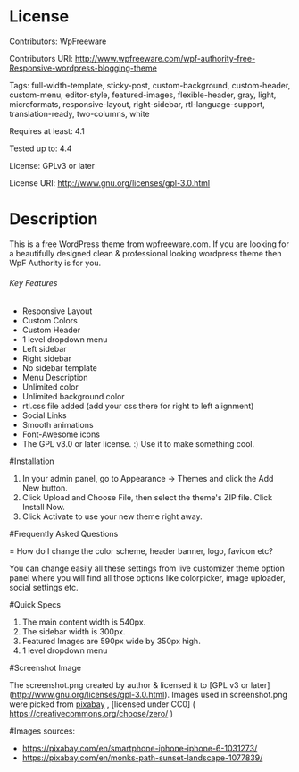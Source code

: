 # License

Contributors: WpFreeware

Contributors URI: http://www.wpfreeware.com/wpf-authority-free-Responsive-wordpress-blogging-theme

Tags: full-width-template, sticky-post, custom-background, custom-header, custom-menu, editor-style, featured-images, flexible-header, gray, light, microformats, responsive-layout, right-sidebar, rtl-language-support, translation-ready, two-columns, white

Requires at least: 4.1

Tested up to: 4.4

License: GPLv3 or later

License URI: http://www.gnu.org/licenses/gpl-3.0.html


# Description

This is a free WordPress theme from wpfreeware.com. If you are looking for a beautifully designed clean & professional looking wordpress theme then WpF Authority is for you.

###### Key Features
* Responsive Layout
* Custom Colors
* Custom Header
* 1 level dropdown menu
* Left sidebar
* Right sidebar
* No sidebar template
* Menu Description
* Unlimited color
* Unlimited background color
* rtl.css file added (add your css there for right to left alignment)
* Social Links
* Smooth animations
* Font-Awesome icons
* The GPL v3.0 or later license. :) Use it to make something cool.

#Installation

1. In your admin panel, go to Appearance -> Themes and click the Add New button.
2. Click Upload and Choose File, then select the theme's ZIP file. Click Install Now.
3. Click Activate to use your new theme right away.

#Frequently Asked Questions

= How do I change the color scheme, header banner, logo, favicon etc?

You can change easily all these settings from live customizer theme option panel where you will find all those options like colorpicker, image uploader, social settings etc.


#Quick Specs

1. The main content width is 540px.
2. The sidebar width is 300px.
3. Featured Images are 590px wide by 350px high.
4. 1 level dropdown menu


#Screenshot Image

The screenshot.png created by author & licensed it to [GPL v3 or later] (http://www.gnu.org/licenses/gpl-3.0.html).
Images used in screenshot.png were picked from [pixabay](https://www.pixabay.com) , [licensed under CC0] ( https://creativecommons.org/choose/zero/ )

#Images sources: 
* https://pixabay.com/en/smartphone-iphone-iphone-6-1031273/
* https://pixabay.com/en/monks-path-sunset-landscape-1077839/
